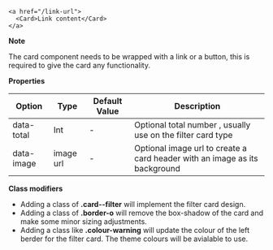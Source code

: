 ```
<a href="/link-url">
  <Card>Link content</Card>
</a>
```

**Note**

The card component needs to be wrapped with a link or a button, this is required to give the card any functionality.

**Properties**

| Option | Type | Default Value | Description |
| ------ | ---- | ------------- | ----------- |
| data-total | Int | - | Optional total number , usually use on the filter card type |
| data-image | image url | - | Optional image url to create a card header with an image as its background |

**Class modifiers**

- Adding a class of **.card--filter** will implement the filter card design. 
- Adding a class of **.border-o** will remove the box-shadow of the card and make some minor sizing adjustments. 
- Adding a class like **.colour-warning** will update the colour of the left berder for the filter card. The theme colours will be avialable to use.

